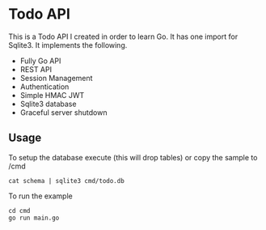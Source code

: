 # Todo API

This is a Todo API I created in order to learn Go. It has one import for Sqlite3. It implements the following.

* Fully Go API
* REST API
* Session Management
* Authentication
* Simple HMAC JWT
* Sqlite3 database
* Graceful server shutdown

## Usage
To setup the database execute (this will drop tables) or copy the sample to /cmd
```
cat schema | sqlite3 cmd/todo.db
```
To run the example
```
cd cmd
go run main.go
```

